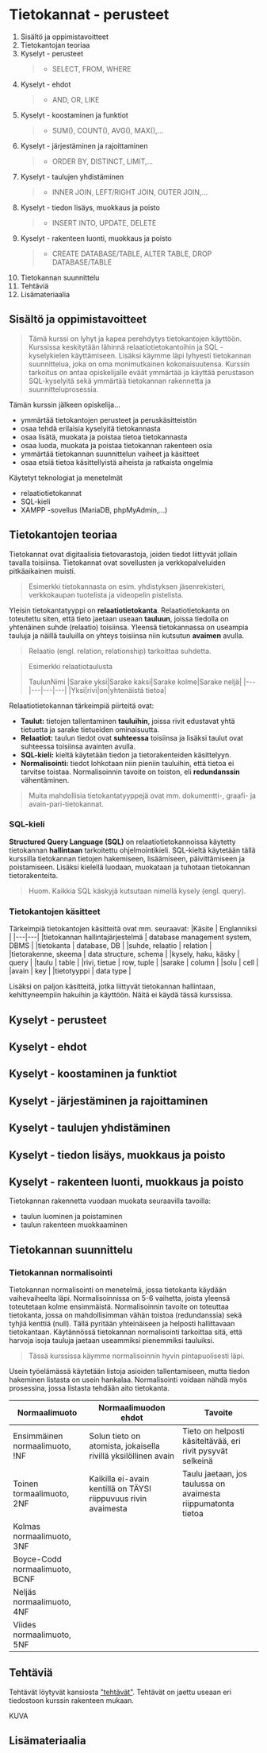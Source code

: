 # Tietokannat - perusteet
1. Sisältö ja oppimistavoitteet
2. Tietokantojan teoriaa
3. Kyselyt - perusteet
   >- SELECT, FROM, WHERE
5. Kyselyt - ehdot
   >- AND, OR, LIKE
6. Kyselyt - koostaminen ja funktiot
   >- SUM(), COUNT(), AVG(), MAX(),... 
7. Kyselyt - järjestäminen ja rajoittaminen
   >- ORDER BY, DISTINCT, LIMIT,...
8. Kyselyt - taulujen yhdistäminen
   >- INNER JOIN, LEFT/RIGHT JOIN, OUTER JOIN,...
9. Kyselyt - tiedon lisäys, muokkaus ja poisto
   >- INSERT INTO, UPDATE, DELETE
10. Kyselyt - rakenteen luonti, muokkaus ja poisto
    >- CREATE DATABASE/TABLE, ALTER TABLE, DROP DATABASE/TABLE
12. Tietokannan suunnittelu
13. Tehtäviä
14. Lisämateriaalia

## Sisältö ja oppimistavoitteet

>Tämä kurssi on lyhyt ja kapea perehdytys tietokantojen käyttöön. Kurssissa keskitytään lähinnä relaatiotietokantoihin ja SQL -kyselykielen käyttämiseen.
>Lisäksi käymme läpi lyhyesti tietokannan suunnittelua, joka on oma monimutkainen kokonaisuutensa.
>Kurssin tarkoitus on antaa opiskelijalle eväät ymmärtää ja käyttää perustason SQL-kyselyitä sekä ymmärtää tietokannan rakennetta ja suunnitteluprosessia.

Tämän kurssin jälkeen opiskelija...
- ymmärtää tietokantojen perusteet ja peruskäsitteistön
- osaa tehdä erilaisia kyselyitä tietokannasta
- osaa lisätä, muokata ja poistaa tietoa tietokannasta
- osaa luoda, muokata ja poistaa tietokannan rakenteen osia
- ymmärtää tietokannan suunnittelun vaiheet ja käsitteet
- osaa etsiä tietoa käsittellyistä aiheista ja ratkaista ongelmia

Käytetyt teknologiat ja menetelmät
- relaatiotietokannat
- SQL-kieli
- XAMPP -sovellus (MariaDB, phpMyAdmin,...)

## Tietokantojen teoriaa

Tietokannat ovat digitaalisia tietovarastoja, joiden tiedot liittyvät jollain tavalla toisiinsa. 
Tietokannat ovat sovellusten ja verkkopalveluiden pitkäaikainen muisti.

> Esimerkki tietokannasta on esim. yhdistyksen jäsenrekisteri, verkkokaupan tuotelista ja videopelin pistelista.

Yleisin tietokantatyyppi on **relaatiotietokanta**. 
Relaatiotietokanta on toteutettu siten, että tieto jaetaan useaan **tauluun**, joissa tiedolla on yhtenäinen suhde (relaatio) toisiinsa. Yleensä tietokannassa on useampia tauluja ja näillä tauluilla on yhteys toisiinsa niin kutsutun **avaimen** avulla. 

> Relaatio (engl. relation, relationship) tarkoittaa suhdetta.

>Esimerkki relaatiotaulusta
>
>TaulunNimi
>|Sarake yksi|Sarake kaksi|Sarake kolme|Sarake neljä|
>|---|---|---|---|
>|Yksi|rivi|on|yhtenäistä tietoa|

Relaatiotietokannan tärkeimpiä piirteitä ovat:
- **Taulut:** tietojen tallentaminen **tauluihin**, joissa rivit edustavat yhtä tietuetta ja sarake tietueiden ominaisuutta.
- **Relaatiot:** taulun tiedot ovat **suhteessa** toisiinsa ja lisäksi taulut ovat suhteessa toisiinsa avainten avulla.
- **SQL-kieli:** kieltä käytetään tiedon ja tietorakenteiden käsittelyyn.
- **Normalisointi:** tiedot lohkotaan niin pieniin tauluihin, että tietoa ei tarvitse toistaa. Normalisoinnin tavoite on toiston, eli **redundanssin** vähentäminen.

> Muita mahdollisia tietokantatyyppejä ovat mm. dokumentti-, graafi- ja avain-pari-tietokannat.

### SQL-kieli

**Structured Query Language (SQL)** on relaatiotietokannoissa käytetty tietokannan **hallintaan** tarkoitettu ohjelmointikieli. SQL-kieltä käytetään tällä kurssilla tietokannan tietojen hakemiseen, lisäämiseen, päivittämiseen ja poistamiseen. Lisäksi kielellä luodaan, muokataan ja tuhotaan tietokannan tietorakenteita.

>Huom. Kaikkia SQL käskyjä kutsutaan nimellä kysely (engl. query). 

### Tietokantojen käsitteet

Tärkeimpiä tietokantojen käsitteitä ovat mm. seuraavat:
|Käsite | Englanniksi |
|---|---|
|tietokannan hallintajärjestelmä | database management system, DBMS |
|tietokanta | database, DB |
|suhde, relaatio  | relation | 
|tietorakenne, skeema  | data structure, schema | 
|kysely, haku, käsky  | query | 
|taulu   | table | 
|rivi, tietue | row, tuple | 
|sarake  | column | 
|solu | cell | 
|avain | key | 
|tietotyyppi | data type | 

Lisäksi on paljon käsitteitä, jotka liittyvät tietokannan hallintaan, kehittyneempiin hakuihin ja käyttöön. Näitä ei käydä tässä kurssissa.

## Kyselyt - perusteet

## Kyselyt - ehdot

## Kyselyt - koostaminen ja funktiot

## Kyselyt - järjestäminen ja rajoittaminen

## Kyselyt - taulujen yhdistäminen

## Kyselyt - tiedon lisäys, muokkaus ja poisto

## Kyselyt - rakenteen luonti, muokkaus ja poisto

Tietokannan rakennetta vuodaan muokata seuraavilla tavoilla:
- taulun luominen ja poistaminen
- taulun rakenteen muokkaaminen



## Tietokannan suunnittelu

### Tietokannan normalisointi

Tietokannan normalisointi on menetelmä, jossa tietokanta käydään vaihevaiheelta läpi. Normalisoinnissa on 5-6 vaihetta, joista yleensä toteutetaan kolme ensimmäistä. Normalisoinnin tavoite on toteuttaa tietokanta, jossa on mahdollisimman vähän toistoa (redundanssia) sekä tyhjiä kenttiä (null). Tällä pyritään yhteinäiseen ja helposti hallittavaan tietokantaan. 
Käytännössä tietokannan normalisointi tarkoittaa sitä, että harvoja isoja tauluja jaetaan useammiksi pienemmiksi tauluiksi.

> Tässä kurssissa käymme normalisoinnin hyvin pintapuolisesti läpi. 

Usein työelämässä käytetään listoja asioiden tallentamiseen, mutta tiedon hakeminen listasta on usein hankalaa. Normalisointi voidaan nähdä myös prosessina, jossa listasta tehdään aito tietokanta.

|Normaalimuoto|Normaalimuodon ehdot|Tavoite|
|---|---|---|
|Ensimmäinen normaalimuoto, !NF| Solun tieto on atomista, jokaisella rivillä yksilöllinen avain|Tieto on helposti käsiteltävää, eri rivit pysyvät selkeinä|
|Toinen tormaalimuoto, 2NF|Kaikilla ei-avain kentillä on TÄYSI riippuvuus rivin avaimesta|Taulu jaetaan, jos taulussa on avaimesta riippumatonta tietoa|
|Kolmas normaalimuoto, 3NF|||
|Boyce-Codd normaalimuoto, BCNF|||
|Neljäs normaalimuoto, 4NF|||
|Viides normaalimuoto, 5NF|||

## Tehtäviä

Tehtävät löytyvät kansiosta ["tehtävät"](tehtävät/).
Tehtävät on jaettu useaan eri tiedostoon kurssin rakenteen mukaan.

KUVA

## Lisämateriaalia
